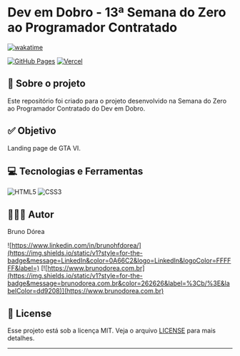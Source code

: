 # Dev em Dobro - 13ª Semana do Zero ao Programador Contratado

[![wakatime](https://wakatime.com/badge/user/68660678-6b86-4b78-98df-f5f41a37e1bc/project/018d3427-6bd1-4b63-aca8-f93f377c828b.svg)](https://wakatime.com/badge/user/68660678-6b86-4b78-98df-f5f41a37e1bc/project/018d3427-6bd1-4b63-aca8-f93f377c828b)

[![GitHub Pages](https://img.shields.io/static/v1?style=for-the-badge&message=GitHub+Pages&color=222222&logo=GitHub+Pages&logoColor=FFFFFF&label=)](https://brunodorea.github.io/)
[![Vercel](https://img.shields.io/static/v1?style=for-the-badge&message=Vercel&color=000000&logo=Vercel&logoColor=FFFFFF&label=)](#)

## 💼 Sobre o projeto

Este repositório foi criado para o projeto desenvolvido na Semana do Zero ao Programador Contratado do Dev em Dobro.

## ✅ Objetivo

Landing page de GTA VI.

## 💻 Tecnologias e Ferramentas

![HTML5](https://img.shields.io/static/v1?style=for-the-badge&message=HTML5&color=E34F26&logo=HTML5&logoColor=FFFFFF&label=)
![CSS3](https://img.shields.io/static/v1?style=for-the-badge&message=CSS3&color=1572B6&logo=CSS3&logoColor=FFFFFF&label=)

## 👨🏽‍💻 Autor

Bruno Dórea

![https://www.linkedin.com/in/brunohfdorea/](https://img.shields.io/static/v1?style=for-the-badge&message=LinkedIn&color=0A66C2&logo=LinkedIn&logoColor=FFFFFF&label=)
[![https://www.brunodorea.com.br](https://img.shields.io/static/v1?style=for-the-badge&message=brunodorea.com.br&color=262626&label=%3Cb/%3E&labelColor=dd9208)](https://www.brunodorea.com.br)

## 📝 License

Esse projeto está sob a licença MIT. Veja o arquivo [LICENSE](LICENSE) para mais detalhes.

---
